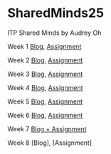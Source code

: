 # SharedMinds25
ITP Shared Minds by Audrey Oh

Week 1 [Blog](https://skitter-brownie-1c8.notion.site/Week-1-Blog-26a50145f384808ab860f8402ea1e6cf?source=copy_link), [Assignment](https://audreydoh.github.io/SharedMinds25/week1/consciousness.html)

Week 2 [Blog](https://skitter-brownie-1c8.notion.site/Week-2-Blog-27150145f3848005a16cde35701149bd?source=copy_link), [Assignment](https://audreydoh.github.io/SharedMinds25/Week2/index.html)

Week 3 [Blog](https://skitter-brownie-1c8.notion.site/Week-3-Blog-27150145f384801dadfdc777aeec7771?source=copy_link), [Assignment](https://audreydoh.github.io/SharedMinds25/Week3/index.html)

Week 4 [Blog](https://skitter-brownie-1c8.notion.site/Week-4-Blog-28c50145f38480ba8c87d2f93075d4ff?source=copy_link), [Assignment](https://audreydoh.github.io/SharedMinds25/Week4/index.html)

Week 5 [Blog](https://skitter-brownie-1c8.notion.site/Week-5-Blog-28c50145f384801abae8fca7aba9c0b0?source=copy_link), [Assignment](https://audreydoh.github.io/SharedMinds25/Week5/)

Week 6 [Blog](https://skitter-brownie-1c8.notion.site/Week-6-Blog-28c50145f38480bda65fc847b189ebc4?source=copy_link), [Assignment](https://audreydoh.github.io/SharedMinds25/Week5/)

Week 7 [Blog + Assignment](https://skitter-brownie-1c8.notion.site/Week-7-Blog-28d50145f3848032a334f81a849a7c19?source=copy_link)

Week 8 [Blog], [Assignment]
